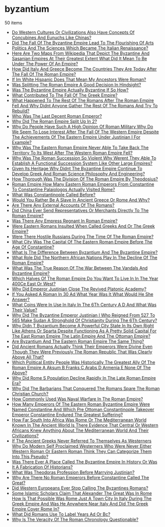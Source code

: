 # byzantium
50 items

* [Do Western Cultures Or Civilizations Also Have Concepts Of Concubines And Eunuchs Like Chinas?](/2014/do-western-cultures-or-civilizations-also-have-concepts-of-concubines-and-eunuchs-like-chinas.md)
* [Did The Fall Of The Byzantine Empire Lead To The Flourishing Of Arts Politics And The Sciences Which Became The Italian Renaissance?](/2015/did-the-fall-of-the-byzantine-empire-lead-to-the-flourishing-of-arts-politics-and-the-sciences-which-became-the-italian-renaissance.md)
* [Here Are Two Maps From Wikipedia That Depict The Byzantine And Sasanian Empires At Their Greatest Extent What Did It Mean To Be Under The Power Of An Empire?](/2015/here-are-two-maps-from-wikipedia-that-depict-the-byzantine-and-sasanian-empires-at-their-greatest-extent-what-did-it-mean-to-be-under-the-power-of-an-empire.md)
* [How Did Italy And Greece Become The Countries They Are Today After The Fall Of The Roman Empire?](/2015/how-did-italy-and-greece-become-the-countries-they-are-today-after-the-fall-of-the-roman-empire.md)
* [If Im White Hispanic Does That Mean My Ancestors Were Roman?](/2015/if-im-white-hispanic-does-that-mean-my-ancestors-were-roman.md)
* [Was Splitting The Roman Empire A Good Decision In Hindsight?](/2015/was-splitting-the-roman-empire-a-good-decision-in-hindsight.md)
* [Was The Byzantine Empire Actually Byzantine If So How?](/2015/was-the-byzantine-empire-actually-byzantine-if-so-how.md)
* [What Contributed To The Fall Of The Greek Empire?](/2015/what-contributed-to-the-fall-of-the-greek-empire.md)
* [What Happened To The Rest Of The Romans After The Roman Empire Fell And Why Didnt Anyone Gather The Rest Of The Romans And Try To Rebuild?](/2015/what-happened-to-the-rest-of-the-romans-after-the-roman-empire-fell-and-why-didnt-anyone-gather-the-rest-of-the-romans-and-try-to-rebuild.md)
* [Who Was The Last Decent Roman Emperor?](/2015/who-was-the-last-decent-roman-emperor.md)
* [Why Did The Roman Empire Split Up In 2?](/2015/why-did-the-roman-empire-split-up-in-2.md)
* [Why Do People Have Such A High Opinion Of Roman Military Why Do We Seem To Lose Interest After The Fall Of The Western Empire Despite The Achievements Of The Eastern Empire Under Justinian I For Example?](/2015/why-do-people-have-such-a-high-opinion-of-roman-military-why-do-we-seem-to-lose-interest-after-the-fall-of-the-western-empire-despite-the-achievements-of-the-eastern-empire-under-justinian-i-for-example.md)
* [Why Was The Eastern Roman Empire Never Able To Take Back The Territory To Its West After The Western Roman Empire Fell?](/2015/why-was-the-eastern-roman-empire-never-able-to-take-back-the-territory-to-its-west-after-the-western-roman-empire-fell.md)
* [Why Was The Roman Succession So Violent Why Werent They Able To Establish A Functional Succession System Like Other Large Empires?](/2015/why-was-the-roman-succession-so-violent-why-werent-they-able-to-establish-a-functional-succession-system-like-other-large-empires.md)
* [Given Its Heritage Why Didnt The Byzantine Empire Continue To Develop Greek And Roman Science Philosophy And Engineering?](/2016/given-its-heritage-why-didnt-the-byzantine-empire-continue-to-develop-greek-and-roman-science-philosophy-and-engineering.md)
* [How Thorough Was The Division Of The Roman Empire By Theodosius?](/2016/how-thorough-was-the-division-of-the-roman-empire-by-theodosius.md)
* [Roman Empire How Many Eastern Roman Emperors From Constantine To Constantine Palaiologos Actually Visited Rome?](/2016/roman-empire-how-many-eastern-roman-emperors-from-constantine-to-constantine-palaiologos-actually-visited-rome.md)
* [What Was Constantinople Called Before?](/2016/what-was-constantinople-called-before.md)
* [Would You Rather Be A Slave In Ancient Greece Or Rome And Why?](/2016/would-you-rather-be-a-slave-in-ancient-greece-or-rome-and-why.md)
* [Are There Any External Accounts Of The Romans?](/2017/are-there-any-external-accounts-of-the-romans.md)
* [Did China Ever Send Representatives Or Merchants Directly To The Roman Empire?](/2017/did-china-ever-send-representatives-or-merchants-directly-to-the-roman-empire.md)
* [Was There Any Empress Regnant In Roman Empire?](/2017/was-there-any-empress-regnant-in-roman-empire.md)
* [Were Eastern Romans Insulted When Called Greeks And Or The Greek Empire?](/2017/were-eastern-romans-insulted-when-called-greeks-and-or-the-greek-empire.md)
* [Were There Hostile Russians During The Time Of The Roman Empire?](/2017/were-there-hostile-russians-during-the-time-of-the-roman-empire.md)
* [What City Was The Capital Of The Eastern Roman Empire Before The Age Of Constantine?](/2017/what-city-was-the-capital-of-the-eastern-roman-empire-before-the-age-of-constantine.md)
* [What Is The Difference Between Byzantium And The Byzantine Empire?](/2017/what-is-the-difference-between-byzantium-and-the-byzantine-empire.md)
* [What Role Did The Northern African Nations Play In The Decline Of The Roman Empire?](/2017/what-role-did-the-northern-african-nations-play-in-the-decline-of-the-roman-empire.md)
* [What Was The True Reason Of The War Between The Vandals And Byzantine Empire?](/2017/what-was-the-true-reason-of-the-war-between-the-vandals-and-byzantine-empire.md)
* [Which Halves Of The Roman Empire Do You Want To Live In In The Year 400Ce East Or West?](/2017/which-halves-of-the-roman-empire-do-you-want-to-live-in-in-the-year-400ce-east-or-west.md)
* [Why Did Emperor Justinian Close The Revived Platonic Academy?](/2017/why-did-emperor-justinian-close-the-revived-platonic-academy.md)
* [If You Asked A Roman In 30 Ad What Year Was It What Would He She Answer?](/2018/if-you-asked-a-roman-in-30-ad-what-year-was-it-what-would-he-she-answer.md)
* [What Coins Were In Use In Italy In The 6Th Century A D And What Was Their Value?](/2018/what-coins-were-in-use-in-italy-in-the-6th-century-a-d-and-what-was-their-value.md)
* [Why Did The Byzantine Emperor Justinian I Who Reigned From 527 To 565 Make Sudan A Stronghold Of Christianity During The 6Th Century?](/2018/why-did-the-byzantine-emperor-justinian-i-who-reigned-from-527-to-565-make-sudan-a-stronghold-of-christianity-during-the-6th-century.md)
* [Why Didn T Byzantium Become A Powerful City State In Its Own Right Like Athens Or Sparta Despite Functioning As A Pretty Solid Capital For The East Roman Empire The Latin Empire And The Ottoman Empire?](/2018/why-didn-t-byzantium-become-a-powerful-city-state-in-its-own-right-like-athens-or-sparta-despite-functioning-as-a-pretty-solid-capital-for-the-east-roman-empire-the-latin-empire-and-the-ottoman-empire.md)
* [Are Byzantium And The Eastern Roman Empire The Same Thing?](/2019/are-byzantium-and-the-eastern-roman-empire-the-same-thing.md)
* [Did Ancient Romans Actually Think Their Emperors Were Divine Even Though They Were Previously The Roman Republic That Was Clearly Above All That?](/2019/did-ancient-romans-actually-think-their-emperors-were-divine-even-though-they-were-previously-the-roman-republic-that-was-clearly-above-all-that.md)
* [Which Political Entity People Was Historically The Greatest Ally Of The Roman Empire A Aksum B Franks C Arabs D Armenia E None Of The Above?](/2019/which-political-entity-people-was-historically-the-greatest-ally-of-the-roman-empire-a-aksum-b-franks-c-arabs-d-armenia-e-none-of-the-above.md)
* [Why Did Rome S Population Decline Rapidly In The Late Roman Empire Era?](/2019/why-did-rome-s-population-decline-rapidly-in-the-late-roman-empire-era.md)
* [Why Did The Barbarians That Conquered The Romans Spare The Roman Christian Church?](/2019/why-did-the-barbarians-that-conquered-the-romans-spare-the-roman-christian-church.md)
* [How Commonly Used Was Naval Warfare In The Roman Empire?](/2020/how-commonly-used-was-naval-warfare-in-the-roman-empire.md)
* [How Many Emperors Of The Eastern Roman Byzantine Empire Were Named Constantine And Which Pre Ottoman Constantinople Takeover Emperor Constantine Endured The Greatest Suffering?](/2020/how-many-emperors-of-the-eastern-roman-byzantine-empire-were-named-constantine-and-which-pre-ottoman-constantinople-takeover-emperor-constantine-endured-the-greatest-suffering.md)
* [How Far South Into Africa Was Rome Or The Mediterranean World Known In The Ancient World Is There Evidence That Central Or Western Africans Knew Anything About The Mediterranean World And Their Civilizations?](/2021/how-far-south-into-africa-was-rome-or-the-mediterranean-world-known-in-the-ancient-world-is-there-evidence-that-central-or-western-africans-knew-anything-about-the-mediterranean-world-and-their-civilizations.md)
* [If The Ancient Greeks Never Referred To Themselves As Westerners Why Do Modern Self Proclaimed Westerners Who Were Never Either Western Roman Or Eastern Roman Think They Can Categorize Them Into This Pseudo?](/2021/if-the-ancient-greeks-never-referred-to-themselves-as-westerners-why-do-modern-self-proclaimed-westerners-who-were-never-either-western-roman-or-eastern-roman-think-they-can-categorize-them-into-this-pseudo.md)
* [Was There Ever A Place Called The Byzantine Empire In History Or Was It A Fabrication Of Historians?](/2021/was-there-ever-a-place-called-the-byzantine-empire-in-history-or-was-it-a-fabrication-of-historians.md)
* [What Was Theodoras Profession Before Marrying Justinian?](/2021/what-was-theodoras-profession-before-marrying-justinian.md)
* [Why Are There No Roman Emperors Before Constantine Called The Great?](/2021/why-are-there-no-roman-emperors-before-constantine-called-the-great.md)
* [Did Western Europeans Ever Stop Calling The Byzantines Romans?](/2022/did-western-europeans-ever-stop-calling-the-byzantines-romans.md)
* [Some Islamic Scholars Claim That Alexander The Great Was In Rome How Is That Possible Was Rome Just A Town City In Italy During The Greek Empire And Was He Anywhere Near Italy And Did The Greek Empire Cover Rome In?](/2022/some-islamic-scholars-claim-that-alexander-the-great-was-in-rome-how-is-that-possible-was-rome-just-a-town-city-in-italy-during-the-greek-empire-and-was-he-anywhere-near-italy-and-did-the-greek-empire-cover-rome-in.md)
* [What Did Romans Use To Label Years Ad Or Bc?](/2022/what-did-romans-use-to-label-years-ad-or-bc.md)
* [Why Is The Veracity Of The Roman Chronology Questionable?](/2022/why-is-the-veracity-of-the-roman-chronology-questionable.md)
